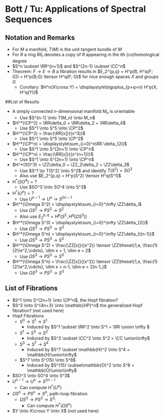 # Bott / Tu: Applications of Spectral Sequences

## Notation and Remarks

- For $M$ a manifold, $T(M)$ is the unit tangent bundle of $M$
- For $R$ a ring $R\delta_i$ denotes a copy of $R$ appearing in the $i$th (co)homological degree
- $S^n \subset \RR^{n+1}$ and $S^{2n-1} \subset \CC^n$
- Theorem: $F \to E \to B$ a fibration results in 
  $E_2^{p,q} = H^p(B, H^q(F; G)) = H^p(B;G) \tensor H^q(F; G)$ 
  for nice enough spaces $X$ and groups $G$
  - Corollary: $H^n(X\cross Y) = \displaystyle\bigoplus_{p+q=n} H^p(X, H^q(Y))$

##List of Results

- A simply connected $n$-dimensional manifold $M_n$ is orientable
  - Use $S^{n-1} \into T(M_n) \into M_n$
- $H^*(\CP^2) = \RR\delta_0 + \RR\delta_2 + \RR\delta_4$
  - Use $S^1 \into S^5 \into \CP^2$
- $H^*(\CP^2) = \frac{\RR[x]}{(x^3)}$
  - Use $S^1 \into S^5 \into \CP^2$
- $H^*(\CP^n) = \displaystyle\sum_{i=0}^n\RR \delta_{2i}$
  - Use $S^1 \into S^{2n+1} \into \CP^n$
- $H^*(\CP^n)  = \frac{\RR[x]}{(x^{n+1})}$
  - Use $S^1 \into S^{2n+1} \into \CP^n$
- $H^*(SO^3) = \ZZ\delta_0 + \ZZ_2\delta_2 + \ZZ\delta_3$
  - Use $S^1 \to T(S^2) \into S^2$ and identify $T(S^2) = SO^3$
  - Also use $E_2^{p,q} = H^p(S^2) \tensor H^q(S^1)$
- $H^*(SO^4) = ?$
  - Use $SO^3 \into SO^4 \into S^3$
- $H^*(U^n) = ?$
  - Use $U^{n-1} \to U^n \to S^{2n-1}$
- $H^*(\Omega S^2) = \displaystyle\sum_{i=0}^\infty \ZZ\delta_i$
  - Use $\Omega S^2 \to PS^2 \to S^2$
  - Also use $E_2^{p,q} = H^p(S^2,  H^q(\Omega S^2))$
- $H^*(\Omega S^3) = \displaystyle\sum_{i=0}^\infty \ZZ\delta_{2i}$
  - Use $\Omega S^3 \to PS^3 \to S^3$
- $H^*(\Omega S^n) = \displaystyle\sum_{i=0}^\infty \ZZ\delta_{i(n-1)}$
  - Use $\Omega S^3 \to PS^3 \to S^3$
- $H^*(\Omega S^2) = \frac{\ZZ[x]}{(x^2)} \tensor \ZZ\theset{1,e, \frac{1}{2!}e^2,\cdots}, \dim x = 1, \dim e = 2$
  - Use $\Omega S^3 \to PS^3 \to S^3$
- $H^*(\Omega S^n) = \frac{\ZZ[x]}{(x^2)} \tensor \ZZ\theset{1,e, \frac{1}{2!}e^2,\cdots}, \dim x = n-1, \dim e = 2(n-1_)$
  - Use $\Omega S^3 \to PS^3 \to S^3$

## List of Fibrations

- $S^1 \into S^{2n+1} \into \CP^n$, the Hopf fibration?
- $S^3 \into S^{4n+3} \into \mathbb{HP}^n$ the generalized Hopf fibration? (not used here)
- Hopf Fibrations
  - $S^0 \to S^1 \to S^1$
    - Induced by $S^1 \subset \RR^2 \into S^1 = \RR \union \infty $
  - $S^1 \to S^3 \to S^2$
    - Induced by $S^3 \subset \CC^2 \into S^2 = \CC \union\infty$
  - $S^3 \to S^7 \to S^4$
    - Induced by $S^7 \subset \mathbb{H}^2 \into S^4 = \mathbb{H}\union\infty$
  - $S^7 \into S^{15} \into S^8$
    - Induced by $S^{15} \subset\mathbb{O}^2 \into S^8 = \mathbb{O}\union\infty$
- $SO^3 \into SO^4 \into S^3$
- $U^{n-1} \to U^n \to S^{2n-1}$
  - Can compute $H^*(U^n)$
- $\Omega S^n \to PS^n \to S^n$, path-loop fibration
  - $\Omega S^3 \to PS^3 \to S^3$:
    - Can compute $H^*(\Omega S^n)$
- $Y \into X\cross Y \into X$ (not used here)